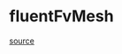 # fluentFvMesh

[source](github.com/OpenFOAM-jp/OpenFOAM-utilities-tutorials-jp/blob/master/v1906/mesh/conversion/foamMeshToFluent/fluentFvMesh.C/fluentFvMesh.C)



